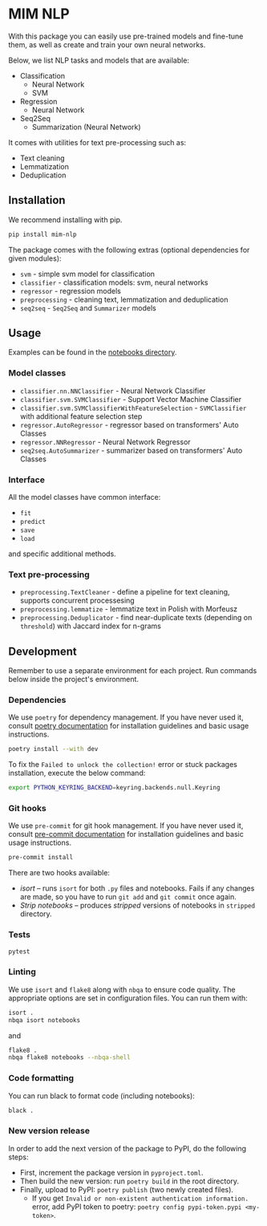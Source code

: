 # MIM NLP
With this package you can easily use pre-trained models and fine-tune them,
as well as create and train your own neural networks.

Below, we list NLP tasks and models that are available:
  * Classification
    * Neural Network
    * SVM
  * Regression
    * Neural Network
  * Seq2Seq
    * Summarization (Neural Network)

It comes with utilities for text pre-processing such as:
  * Text cleaning
  * Lemmatization
  * Deduplication

## Installation
We recommend installing with pip.
```sh
pip install mim-nlp
```

The package comes with the following extras (optional dependencies for given modules):
- `svm` - simple svm model for classification
- `classifier` - classification models: svm, neural networks
- `regressor` - regression models
- `preprocessing` - cleaning text, lemmatization and deduplication
- `seq2seq` - `Seq2Seq` and `Summarizer` models

## Usage
Examples can be found in the [notebooks directory](/notebooks).

### Model classes
* `classifier.nn.NNClassifier` - Neural Network Classifier
* `classifier.svm.SVMClassifier` - Support Vector Machine Classifier
* `classifier.svm.SVMClassifierWithFeatureSelection` - `SVMClassifier` with additional feature selection step
* `regressor.AutoRegressor` - regressor based on transformers' Auto Classes
* `regressor.NNRegressor` - Neural Network Regressor
* `seq2seq.AutoSummarizer` - summarizer based on transformers' Auto Classes

### Interface
All the model classes have common interface:
* `fit`
* `predict`
* `save`
* `load`

and specific additional methods.

### Text pre-processing
* `preprocessing.TextCleaner` - define a pipeline for text cleaning, supports concurrent processesing
* `preprocessing.lemmatize` - lemmatize text in Polish with Morfeusz
* `preprocessing.Deduplicator` - find near-duplicate texts (depending on `threshold`) with Jaccard index for n-grams

## Development
Remember to use a separate environment for each project.
Run commands below inside the project's environment.

### Dependencies
We use `poetry` for dependency management.
If you have never used it, consult
[poetry documentation](https://python-poetry.org/docs/)
for installation guidelines and basic usage instructions.

```sh
poetry install --with dev
```

To fix the `Failed to unlock the collection!` error or stuck packages installation, execute the below command:
```sh
export PYTHON_KEYRING_BACKEND=keyring.backends.null.Keyring
```

### Git hooks
We use `pre-commit` for git hook management.
If you have never used it, consult
[pre-commit documentation](https://pre-commit.com/)
for installation guidelines and basic usage instructions.
```sh
pre-commit install
```

There are two hooks available:
* _isort_ – runs `isort` for both `.py` files and notebooks.
Fails if any changes are made, so you have to run `git add` and `git commit` once again.
* _Strip notebooks_ – produces _stripped_ versions of notebooks in `stripped` directory.

### Tests
```sh
pytest
```

### Linting
We use `isort` and `flake8` along with `nbqa` to ensure code quality.
The appropriate options are set in configuration files.
You can run them with:
```sh
isort .
nbqa isort notebooks
```
and
```sh
flake8 .
nbqa flake8 notebooks --nbqa-shell
```

### Code formatting
You can run black to format code (including notebooks):
```sh
black .
```

### New version release
In order to add the next version of the package to PyPI, do the following steps:
- First, increment the package version in `pyproject.toml`.
- Then build the new version: run `poetry build` in the root directory.
- Finally, upload to PyPI: `poetry publish` (two newly created files).
  - If you get `Invalid or non-existent authentication information.` error,
    add PyPI token to poetry: `poetry config pypi-token.pypi <my-token>`.
